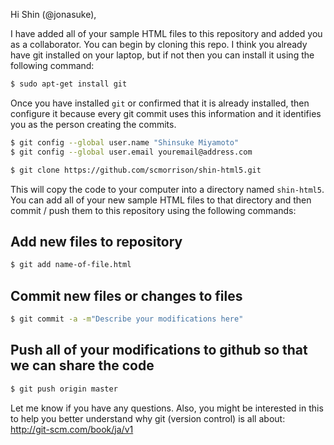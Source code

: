 Hi Shin (@jonasuke),

I have added all of your sample HTML files to this repository and added you as a collaborator. You can begin by cloning this repo. I think you already have git installed on your laptop, but if not then you can install it using the following command:
```bash
$ sudo apt-get install git
```
Once you have installed ```git``` or confirmed that it is already installed, then configure it because every git commit uses this information and it identifies you as the person creating the commits.
```bash
$ git config --global user.name "Shinsuke Miyamoto"
$ git config --global user.email youremail@address.com
```


```bash
$ git clone https://github.com/scmorrison/shin-html5.git
```

This will copy the code to your computer into a directory named ```shin-html5```. You can add all of your new sample HTML files to that directory and then commit / push them to this repository using the following commands:

Add new files to repository
-------------------------------------
```bash
$ git add name-of-file.html
```

Commit new files or changes to files
----------------------------------------------------
```bash
$ git commit -a -m"Describe your modifications here"
```

Push all of your modifications to github so that we can share the code
---------------------------------------------------------------------------------------------------
```bash
$ git push origin master
```

Let me know if you have any questions. Also, you might be interested in this to help you better understand why git (version control) is all about: http://git-scm.com/book/ja/v1
